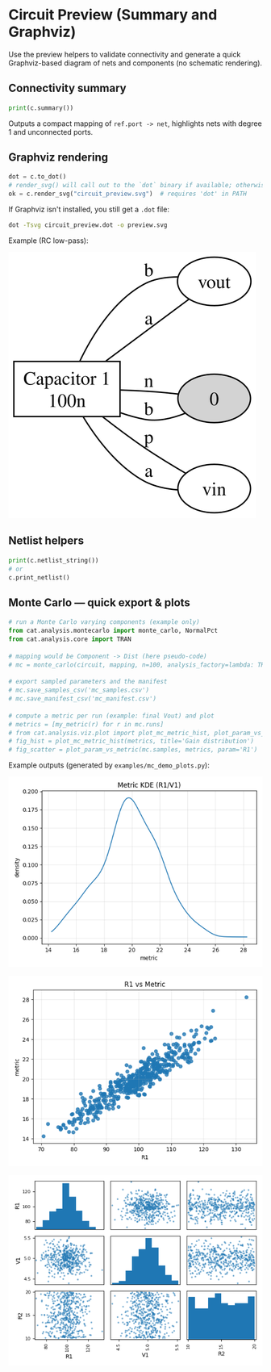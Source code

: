 # Circuit Preview (Summary and Graphviz)

Use the preview helpers to validate connectivity and generate a quick Graphviz-based diagram of nets and components (no schematic rendering).

## Connectivity summary
```python
print(c.summary())
```
Outputs a compact mapping of `ref.port -> net`, highlights nets with degree 1 and unconnected ports.

## Graphviz rendering
```python
dot = c.to_dot()
# render_svg() will call out to the `dot` binary if available; otherwise you can run dot manually:
ok = c.render_svg("circuit_preview.svg")  # requires 'dot' in PATH
```

If Graphviz isn't installed, you still get a `.dot` file:
```bash
dot -Tsvg circuit_preview.dot -o preview.svg
```

Example (RC low-pass):

![Circuit preview](assets/examples/circuit_preview.svg)

## Netlist helpers
```python
print(c.netlist_string())
# or
c.print_netlist()
```

## Monte Carlo — quick export & plots
```python
# run a Monte Carlo varying components (example only)
from cat.analysis.montecarlo import monte_carlo, NormalPct
from cat.analysis.core import TRAN

# mapping would be Component -> Dist (here pseudo-code)
# mc = monte_carlo(circuit, mapping, n=100, analysis_factory=lambda: TRAN('1e-6','1e-3'))

# export sampled parameters and the manifest
# mc.save_samples_csv('mc_samples.csv')
# mc.save_manifest_csv('mc_manifest.csv')

# compute a metric per run (example: final Vout) and plot
# metrics = [my_metric(r) for r in mc.runs]
# from cat.analysis.viz.plot import plot_mc_metric_hist, plot_param_vs_metric
# fig_hist = plot_mc_metric_hist(metrics, title='Gain distribution')
# fig_scatter = plot_param_vs_metric(mc.samples, metrics, param='R1')
```

Example outputs (generated by `examples/mc_demo_plots.py`):

![MC Metric KDE](assets/examples/mc_metric_kde.png)

![R1 vs Metric](assets/examples/mc_R1_vs_metric.png)

![Parameter matrix](assets/examples/mc_params_matrix.png)
